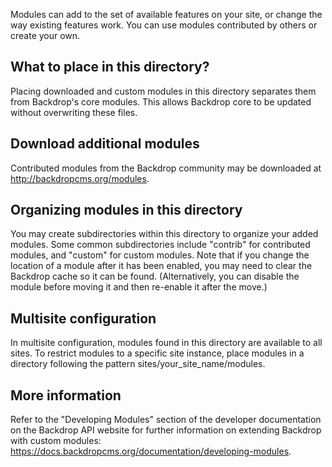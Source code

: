 Modules can add to the set of available features on your site, or change the way
existing features work. You can use modules contributed by others or create your
own.

What to place in this directory?
--------------------------------

Placing downloaded and custom modules in this directory separates them from
Backdrop's core modules. This allows Backdrop core to be updated without
overwriting these files.

Download additional modules
---------------------------

Contributed modules from the Backdrop community may be downloaded at
http://backdropcms.org/modules.

Organizing modules in this directory
------------------------------------

You may create subdirectories within this directory to organize your added
modules. Some common subdirectories include "contrib" for contributed modules,
and "custom" for custom modules. Note that if you change the location of a
module after it has been enabled, you may need to clear the Backdrop cache so it
can be found. (Alternatively, you can disable the module before moving it and
then re-enable it after the move.)

Multisite configuration
-----------------------

In multisite configuration, modules found in this directory are available to all
sites. To restrict modules to a specific site instance, place modules in a
directory following the pattern sites/your_site_name/modules.

More information
----------------

Refer to the "Developing Modules" section of the developer documentation on the
Backdrop API website for further information on extending Backdrop with custom
modules: https://docs.backdropcms.org/documentation/developing-modules.
